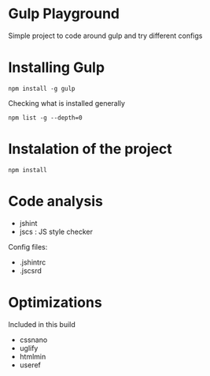 # Gulp Playground
Simple project to code around gulp and try different configs

# Installing Gulp
```
npm install -g gulp
```
Checking what is installed generally
```
npm list -g --depth=0
```
# Instalation of the project

```
npm install 
```
# Code analysis
- jshint
- jscs : JS style checker

Config files:
- .jshintrc
- .jscsrd
# Optimizations
Included in this build
- cssnano
- uglify
- htmlmin
- useref